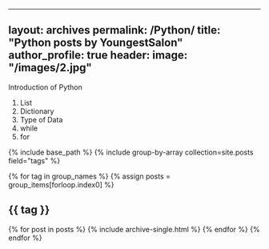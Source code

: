 -----
layout: archives
permalink: /Python/
title: "Python posts by YoungestSalon"
author_profile: true
header:
  image: "/images/2.jpg"
-----

Introduction of Python

1. List
2. Dictionary
3. Type of Data
4. while
5. for

{% include base_path %}
{% include group-by-array collection=site.posts field="tags" %}

{% for tag in group_names %}
  {% assign posts = group_items[forloop.index0] %}
  <h2 id="{{ tag | slugify }}" class="archive__subtitle">{{ tag }}</h2>
  {% for post in posts %}
    {% include archive-single.html %}
  {% endfor %}
{% endfor %}